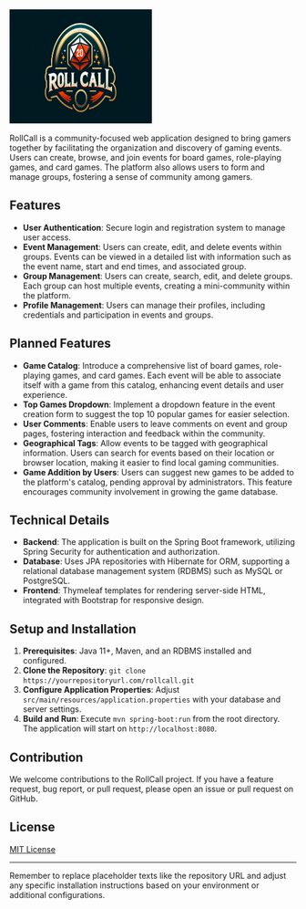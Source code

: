<img src="src/main/resources/static/assets/logo.png" alt="alt text" width="250" height="200">

RollCall is a community-focused web application designed to bring gamers together by facilitating the organization and discovery of gaming events. Users can create, browse, and join events for board games, role-playing games, and card games. The platform also allows users to form and manage groups, fostering a sense of community among gamers.

## Features

- **User Authentication**: Secure login and registration system to manage user access.
- **Event Management**: Users can create, edit, and delete events within groups. Events can be viewed in a detailed list with information such as the event name, start and end times, and associated group.
- **Group Management**: Users can create, search, edit, and delete groups. Each group can host multiple events, creating a mini-community within the platform.
- **Profile Management**: Users can manage their profiles, including credentials and participation in events and groups.

## Planned Features

- **Game Catalog**: Introduce a comprehensive list of board games, role-playing games, and card games. Each event will be able to associate itself with a game from this catalog, enhancing event details and user experience.
- **Top Games Dropdown**: Implement a dropdown feature in the event creation form to suggest the top 10 popular games for easier selection.
- **User Comments**: Enable users to leave comments on event and group pages, fostering interaction and feedback within the community.
- **Geographical Tags**: Allow events to be tagged with geographical information. Users can search for events based on their location or browser location, making it easier to find local gaming communities.
- **Game Addition by Users**: Users can suggest new games to be added to the platform's catalog, pending approval by administrators. This feature encourages community involvement in growing the game database.

## Technical Details

- **Backend**: The application is built on the Spring Boot framework, utilizing Spring Security for authentication and authorization.
- **Database**: Uses JPA repositories with Hibernate for ORM, supporting a relational database management system (RDBMS) such as MySQL or PostgreSQL.
- **Frontend**: Thymeleaf templates for rendering server-side HTML, integrated with Bootstrap for responsive design.

## Setup and Installation

1. **Prerequisites**: Java 11+, Maven, and an RDBMS installed and configured.
2. **Clone the Repository**: `git clone https://yourrepositoryurl.com/rollcall.git`
3. **Configure Application Properties**: Adjust `src/main/resources/application.properties` with your database and server settings.
4. **Build and Run**: Execute `mvn spring-boot:run` from the root directory. The application will start on `http://localhost:8080`.

## Contribution

We welcome contributions to the RollCall project. If you have a feature request, bug report, or pull request, please open an issue or pull request on GitHub.

## License

[MIT License](LICENSE)

---

Remember to replace placeholder texts like the repository URL and adjust any specific installation instructions based on your environment or additional configurations.

